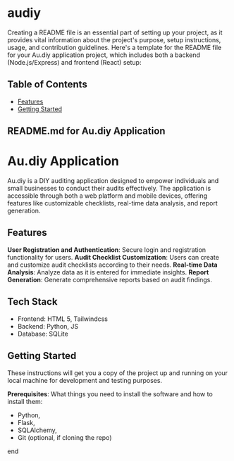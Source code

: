 # audiy

Creating a README file is an essential part of setting up your project, as it provides vital information about the project's purpose, setup instructions, usage, and contribution guidelines. Here's a template for the README file for your Au.diy application project, which includes both a backend (Node.js/Express) and frontend (React) setup:

## Table of Contents
- [Features](#features)
- [Getting Started](#getting-started)


## README.md for Au.diy Application

# Au.diy Application

Au.diy is a DIY auditing application designed to empower individuals and small businesses to conduct their audits effectively. The application is accessible through both a web platform and mobile devices, offering features like customizable checklists, real-time data analysis, and report generation.

## Features
**User Registration and Authentication**: Secure login and registration functionality for users.
**Audit Checklist Customization**: Users can create and customize audit checklists according to their needs.
**Real-time Data Analysis**: Analyze data as it is entered for immediate insights.
**Report Generation**: Generate comprehensive reports based on audit findings.

## Tech Stack

- Frontend: HTML 5, Tailwindcss
- Backend: Python, JS
- Database: SQLite

## Getting Started
These instructions will get you a copy of the project up and running on your local machine for development and testing purposes.

**Prerequisites**:
What things you need to install the software and how to install them:

- Python, 
- Flask, 
- SQLAlchemy, 
- Git (optional, if cloning the repo)

end
```